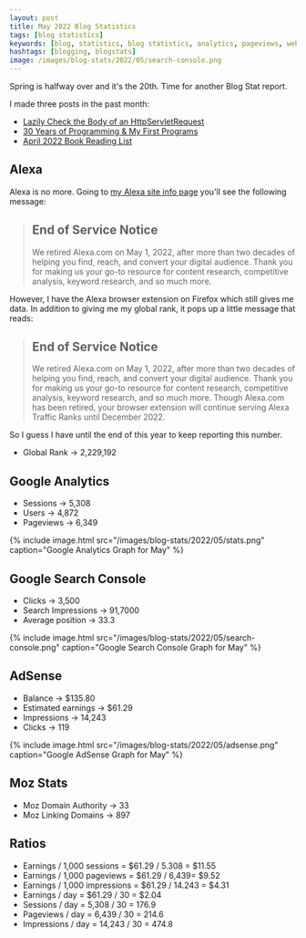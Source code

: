 ```yaml
---
layout: post
title: May 2022 Blog Statistics
tags: [blog statistics]
keywords: [blog, statistics, blog statistics, analytics, pageviews, webmaster, webmaster tools, alexa, google]
hashtags: [blogging, blogstats]
image: /images/blog-stats/2022/05/search-console.png
---
```


Spring is halfway over and it's the 20th. Time for another Blog Stat report.

I made three posts in the past month:

* [Lazily Check the Body of an HttpServletRequest](https://www.joehxblog.com/lazily-check-the-body-of-an-httpservletrequest/)
* [30 Years of Programming & My First Programs](https://www.joehxblog.com/30-years-of-programming/)
* [April 2022 Book Reading List](https://www.joehxblog.com/april-2022-book-reading-list/)

## Alexa

Alexa is no more. Going to [my Alexa site info page](https://www.alexa.com/siteinfo/joehxblog.com) you'll see the following message:

> ## End of Service Notice
>
> We retired Alexa.com on May 1, 2022, after more than two decades of helping you find, reach, and convert your digital audience. Thank you for making us your go-to resource for content research, competitive analysis, keyword research, and so much more.

However, I have the Alexa browser extension on Firefox which still gives me data. In addition to giving me my global rank, it pops up a  little message that reads:

> ## End of Service Notice
>
> We retired Alexa.com on May 1, 2022, after more than two decades of helping you find, reach, and convert your digital audience. Thank you for making us your go-to resource for content research, competitive analysis, keyword research, and so much more. Though Alexa.com has been retired, your browser extension will continue serving Alexa Traffic Ranks until December 2022.

So I guess I have until the end of this year to keep reporting this number.

* Global Rank &rarr; 2,229,192

## Google Analytics

* Sessions &rarr; 5,308
* Users &rarr; 4,872
* Pageviews &rarr; 6,349

{% include image.html src="/images/blog-stats/2022/05/stats.png" caption="Google Analytics Graph for May" %}

## Google Search Console

* Clicks &rarr; 3,500
* Search Impressions &rarr; 91,7000
* Average position &rarr; 33.3

{% include image.html src="/images/blog-stats/2022/05/search-console.png" caption="Google Search Console Graph for May" %}

## AdSense

* Balance &rarr; $135.80
* Estimated earnings &rarr; $61.29
* Impressions &rarr; 14,243
* Clicks &rarr; 119

{% include image.html src="/images/blog-stats/2022/05/adsense.png" caption="Google AdSense Graph for May" %}

## Moz Stats

* Moz Domain Authority &rarr; 33
* Moz Linking Domains &rarr; 897

## Ratios

* Earnings / 1,000 sessions = $61.29 / 5.308 = $11.55
* Earnings / 1,000 pageviews = $61.29 / 6,439= $9.52
* Earnings / 1,000 impressions = $61.29 / 14.243 = $4.31
* Earnings / day = $61.29 / 30 = $2.04
* Sessions / day = 5,308 / 30 = 176.9
* Pageviews / day = 6,439 / 30 = 214.6
* Impressions / day = 14,243 / 30 = 474.8
